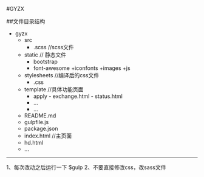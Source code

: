 #GYZX

##文件目录结构

- gyzx
	- src 
	  + .scss   //scss文件
	- static    //  静态文件
		+ bootstrap
		+ font-awesome
		+iconfonts
		+images
		+js
	- stylesheets //编译后的css文件
	  + .css  
	- template   //具体功能页面
		+ apply
		 		- exchange.html
		 		- status.html
		+ ...
		+ ...
  - README.md
  - gulpfile.js 
  - package.json 
  - index.html  //主页面
  - hd.html 
  - ...

***

1、每次改动之后运行一下  $gulp 
2、不要直接修改css，改sass文件
